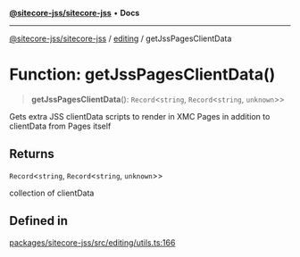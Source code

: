 [**@sitecore-jss/sitecore-jss**](../../README.md) • **Docs**

***

[@sitecore-jss/sitecore-jss](../../README.md) / [editing](../README.md) / getJssPagesClientData

# Function: getJssPagesClientData()

> **getJssPagesClientData**(): `Record`\<`string`, `Record`\<`string`, `unknown`\>\>

Gets extra JSS clientData scripts to render in XMC Pages in addition to clientData from Pages itself

## Returns

`Record`\<`string`, `Record`\<`string`, `unknown`\>\>

collection of clientData

## Defined in

[packages/sitecore-jss/src/editing/utils.ts:166](https://github.com/Sitecore/jss/blob/85fd9b813b01a71614ef7fb536485926ec8242cf/packages/sitecore-jss/src/editing/utils.ts#L166)
